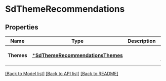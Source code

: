 # SdThemeRecommendations

## Properties
Name | Type | Description | Notes
------------ | ------------- | ------------- | -------------
**Themes** | [***SdThemeRecommendationsThemes**](SDThemeRecommendations_themes.md) |  | [optional] [default to null]

[[Back to Model list]](../README.md#documentation-for-models) [[Back to API list]](../README.md#documentation-for-api-endpoints) [[Back to README]](../README.md)

